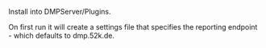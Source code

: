 Install into DMPServer/Plugins.

On first run it will create a settings file that specifies the reporting endpoint - which defaults to dmp.52k.de.
